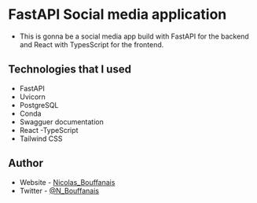 # FastAPI Social media application
- This is gonna be a social media app build with FastAPI for the backend and React with TypesScript for the frontend.

## Technologies that I used

- FastAPI
- Uvicorn
- PostgreSQL
- Conda
- Swagguer documentation
- React -TypeScript
- Tailwind CSS

## Author

- Website - [Nicolas_Bouffanais](https://nicolas-bouffanais.vercel.app/src/index.html)
- Twitter - [@N_Bouffanais](https://twitter.com/N_Bouffanais)